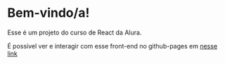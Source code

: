 # Bem-vindo/a!

Esse é um projeto do curso de React da Alura.

É possível ver e interagir com esse front-end no github-pages em [nesse link]([https://github.com/user/repo/blob/branch/other_file.md](https://licuru.github.io/organo))
 
